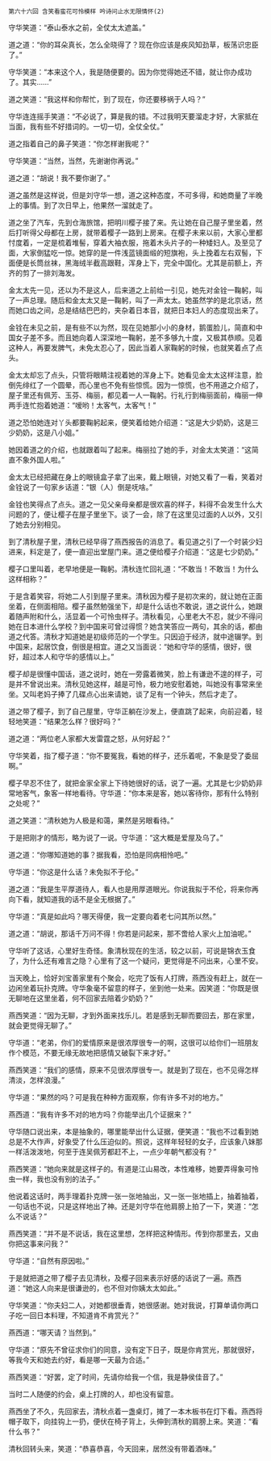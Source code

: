     第六十六回 含笑看蛮花可怜模样 吟诗问止水无限情怀(2) 

   守华笑道：“泰山泰水之前，全仗太太遮盖。”

   道之道：“你的耳朵真长，怎么全晓得了？现在你应该是疾风知劲草，板荡识忠臣了。”

   守华笑道：“本来这个人，我是随便要的。因为你觉得她还不错，就让你办成功了。其实……”

   道之笑道：“我这样和你帮忙，到了现在，你还要移祸于人吗？”

   守华连连摇手笑道：“不必说了，算是我的错。不过我明天要溜走才好，大家抵在当面，我有些不好措词的。一切一切，全仗全仗。”

   道之指着自己的鼻子笑道：“你怎样谢我呢？”

   守华笑道：“当然，当然，先谢谢你再说。”

   道之道：“胡说！我不要你谢了。”

   道之虽然是这样说，但是刘守华一想，道之这种态度，不可多得，和她商量了半晚上的事情。到了次日早上，他果然一溜就走了。

   道之坐了汽车，先到仓海旅馆，把明川樱子接了来。先让她在自己屋子里坐着，然后打听得父母都在上房，就带着樱子一路到上房来。在樱子未来以前，大家心里都忖度着，一定是梳着堆髻，穿着大袖衣服，拖着木头片子的一种矮妇人。及至见了面，大家倒猛吃一惊。她穿的是一件浅蓝镜面缎的短旗袍，头上挽着左右双髻，下面便是长筒丝袜，黑海绒半截高跟鞋，浑身上下，完全中国化。尤其是前额上，齐齐的剪了一排刘海发。

   金太太先一见，还以为不是这人，后来道之上前给一引见，她先对金铨一鞠躬，叫了一声总理。随后和金太太又是一鞠躬，叫了一声太太。她虽然学的是北京话，然而她口齿之间，总是结结巴巴的，夹杂着日本音，就把日本妇人的态度现出来了。

   金铨在未见之前，是有些不以为然，现在见她那小小的身材，鹅蛋脸儿，简直和中国女子差不多。而且她向着人深深地一鞠躬，差不多够九十度，又极其恭顺。见着这种人，再要发脾气，未免太忍心了，因此当着人家鞠躬的时候，也就笑着点了点头。

   金太太却忘了点头，只管将眼睛注视着她的浑身上下。她看见金太太这样注意，脸倒先绯红了一个圆晕，而心里也不免有些惊慌。因为一惊慌，也不用道之介绍了，屋子里还有佩芳、玉芬、梅丽，都见着一人一鞠躬。行礼行到梅丽面前，梅丽一伸两手连忙抱着她道：“嗳哟！太客气，太客气！”

   道之恐怕她连对丫头都要鞠躬起来，便笑着给她介绍道：“这是大少奶奶，这是三少奶奶，这是八小姐。”

   她因着道之的介绍，也就跟着叫了起来。梅丽拉了她的手，对金太太笑道：“这简直不象外国人啦。”

   金太太已经把藏在身上的眼镜盒子拿了出来，戴上眼镜，对她又看了一看，笑着对金铨说了一句家乡话道：“银（人）倒是呒啥。”

   金铨也笑得点了点头。道之一见父亲母亲都是很欢喜的样子，料得不会发生什么大问题的了，便让樱子在屋子里坐下。谈了一会，除了在这里见过面的人以外，又引了她去分别相见。

   到了清秋屋子里，清秋已经早得了燕西报告的消息了。看见道之引了一个时装少妇进来，料定是了，便一直迎出堂屋门来。道之便给樱子介绍道：“这是七少奶奶。”

   樱子口里叫着，老早地便是一鞠躬。清秋连忙回礼道：“不敢当！不敢当！为什么这样相称？”

   于是含着笑容，将她二人引到屋子里来。清秋因为樱子是初次来的，就让她在正面坐着，在侧面相陪。樱子虽然勉强坐下，却是什么话也不敢说，道之说什么，她跟着随声附和什么，活显着一个可怜虫样子。清秋看见，心里老大不忍，就少不得问她在日本进什么学校？到中国来可曾过得惯？她含笑答应一两句，其余的话，都由道之代答。清秋才知道她是初级师范的一个学生。只因迫于经济，就中途辍学。到中国来，起居饮食，倒很是相宜。道之又当面说：“她和守华的感情，很好，很好，超过本人和守华的感情以上。”

   樱子却是很懂中国话，道之说时，她在一旁露着微笑，脸上有谦逊不遑的样子，可是并不曾说出来。清秋见她这样，越是可怜，极力地安慰着她，叫她没有事常来坐坐。又叫老妈子捧了几碟点心出来请她，谈了足有一个钟头，然后才走了。

   道之带了樱子，到了自己屋里，守华正躺在沙发上，便直跳了起来，向前迎着，轻轻地笑道：“结果怎么样？很好吗？”

   道之道：“两位老人家都大发雷霆之怒，从何好起？”

   守华笑着，指了樱子道：“你不要冤我，看她的样子，还乐着呢，不象是受了委屈啊。”

   樱子早忍不住了，就把金家全家上下待她很好的话，说了一遍。尤其是七少奶奶非常地客气，象客一样地看待。守华道：“你本来是客，她以客待你，那有什么特别之处呢？”

   道之笑道：“清秋她为人极是和蔼，果然是另眼看待。”

   于是把刚才的情形，略为说了一说。守华道：“这大概是爱屋及乌了。”

   道之道：“你哪知道她的事？据我看，恐怕是同病相怜吧。”

   守华道：“你这是什么话？未免拟不于伦。”

   道之道：“我是生平厚道待人，看人也是用厚道眼光。你说我拟于不伦，将来你再向下看，就知道我的话不是全无根据了。”

   守华道：“真是如此吗？哪天得便，我一定要向着老七问其所以然。”

   道之道：“胡说，那话千万问不得！你若是问起来，那不啻给人家火上加油呢。”

   守华听了这话，心里好生奇怪。象清秋现在的生活，较之以前，可说是锦衣玉食了，为什么还有难言之隐？心里有了这一个疑问，更觉得是不问出来，心里不安。

   当天晚上，恰好刘宝善家里有个聚会，吃完了饭有人打牌，燕西没有赶上，就在一边闲坐着玩扑克牌。守华象毫不留意的样子，坐到他一处来。因笑道：“你既是很无聊地在这里坐着，何不回家去陪着少奶奶？”

   燕西笑道：“因为无聊，才到外面来找乐儿。若是感到无聊而要回去，那在家里，就会更觉得无聊了。”

   守华道：“老弟，你们的爱情原来是很浓厚很专一的啊，这很可以给你们一班朋友作个模范，不要无缘无故地把感情又破裂下来才好。”

   燕西笑道：“我们的感情，原来不见很浓厚很专一。就是到了现在，也不见得怎样清淡，怎样浪漫。”

   守华道：“果然的吗？可是我在种种方面观察，你有许多不对的地方。”

   燕西道：“我有许多不对的地方吗？你能举出几个证据来？”

   守华随口说出来，本是抽象的，哪里能举出什么证据，便笑道：“我也不过看到她总是不大作声，好象受了什么压迫似的。照说，这样年轻轻的女子，应该象八妹那一样活泼泼地，何至于连吴佩芳都赶不上，一点少年朝气都没有？”

   燕西笑道：“她向来就是这样子的。有道是江山易改，本性难移，她要弄得象可怜虫一样，我也没有别的法子。”

   他说着这话时，两手理着扑克牌一张一张地抽出，又一张一张地插上，抽着抽着，一句话也不说，只是这样地出了神。还是刘守华在他肩膀上拍了一下，笑道：“怎么不说话？”

   燕西笑道：“并不是不说话，我在这里想，怎样把这种情形。传到你那里去，又由你把这事来问我？”

   守华道：“自然有原因啦。”

   于是就把道之带了樱子去见清秋，及樱子回来表示好感的话说了一遍。燕西道：“她这人向来是很谦逊的，也不但对你姨太太如此。”

   守华笑道：“你夫妇二人，对她都很垂青，她很感谢。她对我说，打算单请你两口子吃一回日本料理，不知道肯不肯赏光？”

   燕西道：“哪天请？当然到。”

   守华道：“原先不曾征求你们的同意，没有定下日子，既是你肯赏光，那就很好，等我今天和她去约好，看是哪一天最为合适。”

   燕西笑道：“好罢，定了时间，先请你给我一个信，我是静侯佳音了。”

   当时二人随便的约会，桌上打牌的人，却也没有留意。

   燕西坐了不久，先回家去，清秋点着一盏桌灯，摊了一本木板书在灯下看。燕西将帽子取下，向挂钩上一扔，便伏在椅子背上，头伸到清秋的肩膀上来。笑道：“看什么书？”

   清秋回转头来，笑道：“恭喜恭喜，今天回来，居然没有带着酒味。”

